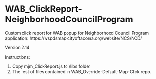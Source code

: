 # WAB_ClickReport-NeighborhoodCouncilProgram
Custom click report for WAB popup for Neighborhood Council Program application: https://wspdsmap.cityoftacoma.org/website/NCS/NCD/

Version 2.14

Instructions:

1. Copy mjm_ClickReport.js to \libs folder
2. The rest of files contained in WAB_Override-Default-Map-Click repo.
